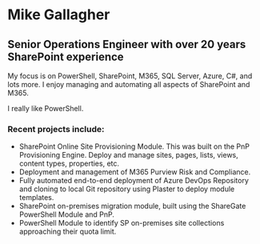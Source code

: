 # Mike Gallagher
## Senior Operations Engineer with over 20 years SharePoint experience

My focus is on PowerShell, SharePoint, M365, SQL Server, Azure, C#, and lots more. I enjoy managing and automating all aspects of SharePoint and M365. 

I really like PowerShell. 

### Recent projects include:

- SharePoint Online Site Provisioning Module. This was built on the PnP Provisioning Engine. Deploy and manage sites, pages, lists, views, content types, properties, etc. 
- Deployment and management of M365 Purview Risk and Compliance.
- Fully automated end-to-end deployment of Azure DevOps Repository and cloning to local Git repository using Plaster to deploy module templates.
- SharePoint on-premises migration module, built using the ShareGate PowerShell Module and PnP.
- PowerShell Module to identify SP on-premises site collections approaching their quota limit.
